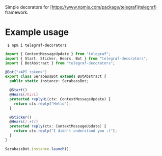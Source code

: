 Simple decorators for [https://www.npmjs.com/package/telegraf](telegraf) framework.

# Example usage

```
 $ npm i telegraf-decorators
```

```typescript
import { ContextMessageUpdate } from "telegraf";
import { Start, Sticker, Hears, Bot } from "telegraf-decorators";
import { BotAbstract } from "telegraf-decorators";

@Bot("<API token>")
export class SerabassBot extends BotAbstract {
  public static instance: SerabassBot;

  @Start()
  @Hears(/hi/i)
  protected replyHi(ctx: ContextMessageUpdate) {
    return ctx.reply("Hello");
  }

  @Sticker()
  @Hears(/.+?/)
  protected reply(ctx: ContextMessageUpdate) {
    return ctx.reply("I didn't understand you :(");
  }
}

SerabassBot.instance.launch();

```

